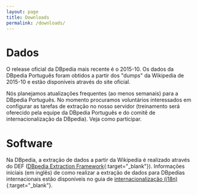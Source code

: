 ```yaml
---
layout: page
title: Downloads
permalink: /downloads/
---
```


# Dados

O release oficial da DBpedia mais recente é o 2015-10. Os dados da DBpedia Português foram obtidos a partir dos "dumps" da Wikipedia de 2015-10 e estão disponíveis através do site oficial.

Nós planejamos atualizações frequentes (ao menos semanais) para a DBpedia Português. No momento procuramos voluntários interessados em configurar as tarefas de extração no nosso servidor (treinamento será oferecido pela equipe da DBpedia Português e do comitê de internacionalização da DBpedia). Veja como participar.

# Software

Na DBpedia, a extração de dados a partir da Wikipedia é realizado através do DEF ([DBpedia Extraction Framework](http://wiki.dbpedia.org/documentation){:target="_blank"}). Informações iniciais (em inglês) de como realizar a extração de dados para DBpedias internacionais estão disponíveis no guia de [internacionalização (i18n)](http://wiki.dbpedia.org/documentation){:target="_blank"}.
